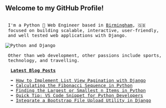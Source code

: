 ## Welcome to my GitHub Profile!

<pre>

 I'm a Python 🐍 Web Engineer based in <a href="https://www.google.co.uk/maps/place/Birmingham/@52.4773545,-2.0040543,11z">Birmingham</a>, 󠁧󠁢󠁥󠁮󠁧🇬🇧
 focused on building scalable, interactive, user-friendly,
 and well tested web applications with Django.

<img src="https://wl-portfolio.s3.eu-west-2.amazonaws.com/images/python-django-logo.png" alt="Python and Django" />

 Other than web development, other passions include sports,
 technology, and travelling.

  <span style="text-decoration: underline;"><strong>Latest Blog Posts</strong></span>

  ➡️ <a href="https://waynelambert.dev/blog/post/how-to-implement-list-view-pagination-with-django/">How to Implement List View Pagination with Django</a>
  ➡️ <a href="https://waynelambert.dev/blog/post/fibonacci-sequence-algorithm-python/">Calculating the Fibonacci Sequence in Python</a>
  ➡️ <a href="https://waynelambert.dev/blog/post/finding-largest-smallest-n-items-in-python/">Finding the Largest or Smallest n Items in Python</a>
  ➡️ <a href="https://waynelambert.dev/blog/post/quick-tip-vs-code-snippet-for-python-developers/">Quick Tip: VS Code Snippet for Python Developers</a>
  ➡️ <a href="https://waynelambert.dev/blog/post/integrate-a-bootstrap-file-upload-utility-in-django/">Integrate a Bootstrap File Upload Utility in Django</a>
</pre>
